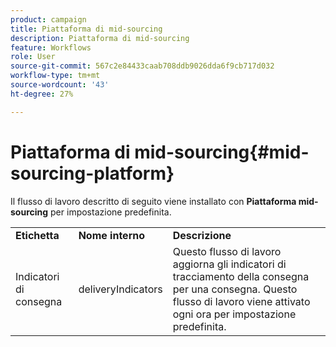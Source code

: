 ```yaml
---
product: campaign
title: Piattaforma di mid-sourcing
description: Piattaforma di mid-sourcing
feature: Workflows
role: User
source-git-commit: 567c2e84433caab708ddb9026dda6f9cb717d032
workflow-type: tm+mt
source-wordcount: '43'
ht-degree: 27%

---
```



# Piattaforma di mid-sourcing{#mid-sourcing-platform}



Il flusso di lavoro descritto di seguito viene installato con **Piattaforma mid-sourcing** per impostazione predefinita.

<table> 
 <tbody> 
  <tr> 
   <td> <strong>Etichetta</strong><br /> </td> 
   <td> <strong>Nome interno</strong><br /> </td> 
   <td> <strong>Descrizione</strong><br /> </td> 
  </tr> 
  <tr> 
   <td> <span class="uicontrol">Indicatori di consegna</span> <br /> </td> 
   <td> <span class="uicontrol">deliveryIndicators</span> <br /> </td> 
   <td> Questo flusso di lavoro aggiorna gli indicatori di tracciamento della consegna per una consegna. Questo flusso di lavoro viene attivato ogni ora per impostazione predefinita.<br /> </td> 
  </tr> 
 </tbody> 
</table>


